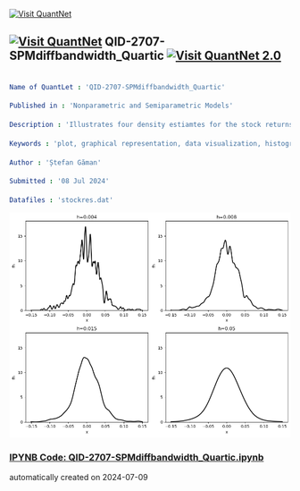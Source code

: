 [<img src="https://github.com/QuantLet/Styleguide-and-FAQ/blob/master/pictures/banner.png" width="1100" alt="Visit QuantNet">](http://quantlet.de/)

## [<img src="https://github.com/QuantLet/Styleguide-and-FAQ/blob/master/pictures/qloqo.png" alt="Visit QuantNet">](http://quantlet.de/) **QID-2707-SPMdiffbandwidth_Quartic** [<img src="https://github.com/QuantLet/Styleguide-and-FAQ/blob/master/pictures/QN2.png" width="60" alt="Visit QuantNet 2.0">](http://quantlet.de/)

```yaml

Name of QuantLet : 'QID-2707-SPMdiffbandwidth_Quartic'

Published in : 'Nonparametric and Semiparametric Models'

Description : 'Illustrates four density estiamtes for the stock returns data with different bandwidths and Quartic kernel.'

Keywords : 'plot, graphical representation, data visualization, histogram, financial, returns, asset'

Author : 'Ștefan Găman'

Submitted : '08 Jul 2024'

Datafiles : 'stockres.dat'

```

![Picture1](QID-2707-SPMdiffbandwidth_Quartic.png)

### [IPYNB Code: QID-2707-SPMdiffbandwidth_Quartic.ipynb](QID-2707-SPMdiffbandwidth_Quartic.ipynb)


automatically created on 2024-07-09